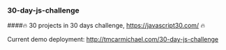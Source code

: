 ### 30-day-js-challenge

####🔥 30 projects in 30 days challenge, https://javascript30.com/ 🔥

Current demo deployment: http://tmcarmichael.com/30-day-js-challenge
